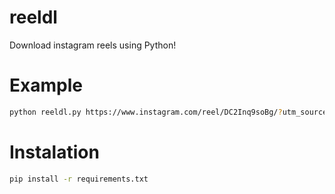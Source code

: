 # reeldl

Download instagram reels using Python!

# Example

```bash
python reeldl.py https://www.instagram.com/reel/DC2Inq9soBg/?utm_source=ig_web_copy_link reeldl.mp4
```

# Instalation
```bash
pip install -r requirements.txt
```